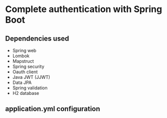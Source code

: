 # Complete authentication with Spring Boot

## Dependencies used
- Spring web
- Lombok
- Mapstruct
- Spring security
- Oauth client
- Java JWT (JJWT)
- Data JPA
- Spring validation
- H2 database

## application.yml configuration
